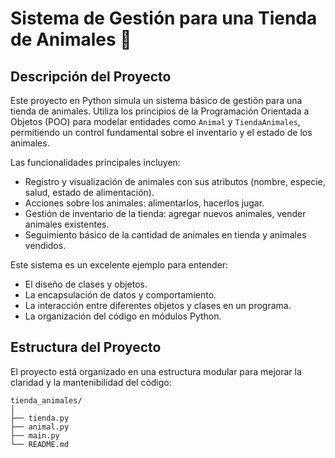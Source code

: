 # Sistema de Gestión para una Tienda de Animales 🐾

## Descripción del Proyecto

Este proyecto en Python simula un sistema básico de gestión para una tienda de animales. Utiliza los principios de la Programación Orientada a Objetos (POO) para modelar entidades como `Animal` y `TiendaAnimales`, permitiendo un control fundamental sobre el inventario y el estado de los animales.

Las funcionalidades principales incluyen:
- Registro y visualización de animales con sus atributos (nombre, especie, salud, estado de alimentación).
- Acciones sobre los animales: alimentarlos, hacerlos jugar.
- Gestión de inventario de la tienda: agregar nuevos animales, vender animales existentes.
- Seguimiento básico de la cantidad de animales en tienda y animales vendidos.

Este sistema es un excelente ejemplo para entender:
- El diseño de clases y objetos.
- La encapsulación de datos y comportamiento.
- La interacción entre diferentes objetos y clases en un programa.
- La organización del código en módulos Python.

## Estructura del Proyecto

El proyecto está organizado en una estructura modular para mejorar la claridad y la mantenibilidad del código:

```
tienda_animales/
│
├── tienda.py
├── animal.py
├── main.py
└── README.md
```

